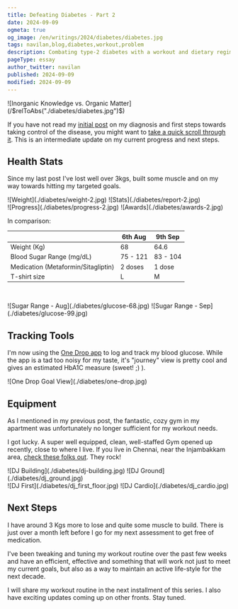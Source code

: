 ```yaml
---
title: Defeating Diabetes - Part 2
date: 2024-09-09
ogmeta: true
og_image: /en/writings/2024/diabetes/diabetes.jpg
tags: navilan,blog,diabetes,workout,problem
description: Combating type-2 diabetes with a workout and dietary regimen.
pageType: essay
author_twitter: navilan
published: 2024-09-09
modified: 2024-09-09
---
```


<div class="row gld-12">
![Inorganic Knowledge vs. Organic Matter](/$relToAbs("./diabetes/diabetes.jpg")$)
</div>

<!--more-->

If you have not read my [initial post][] on my diagnosis and first steps towards taking control of the disease, you might want
to [take a quick scroll through it][initial post]. This is an intermediate update on my current progress and next steps.

[initial post]: /$relToAbs("./2024-08-06-defeating-diabetes.html")$


## Health Stats

Since my last post I've lost well over 3kgs, built some muscle and on my way towards hitting my targeted goals.


<div class="row-wise">
![Weight](./diabetes/weight-2.jpg)
![Stats](./diabetes/report-2.jpg)
</div>


<div class="row-wise">
![Progress](./diabetes/progress-2.jpg)
![Awards](./diabetes/awards-2.jpg)
</div>

In comparison:

|                           | 6th Aug  | 9th Sep  |
|-------------------------- |----------|----------|
| Weight (Kg)                   | 68       | 64.6     |
| Blood Sugar Range (mg/dL)        | 75 - 121 | 83 - 104 |
| Medication (Metaformin/Sitagliptin)               | 2 doses  | 1 dose   |
| T-shirt size               | L     | M |

&nbsp;

<div class="row-wise">
![Sugar Range - Aug](./diabetes/glucose-68.jpg)
![Sugar Range - Sep](./diabetes/glucose-99.jpg)
</div>

## Tracking Tools

I'm now using the [One Drop app][] to log and track my blood glucose. While the app is a tad too noisy for my taste, it's "journey" view is pretty cool and gives an estimated HbA1C measure (sweet! ;) ).

[One Drop app]: https://onedrop.today/

<div class="row-wise">
![One Drop Goal View](./diabetes/one-drop.jpg)
</div>

## Equipment

As I mentioned in my previous post, the fantastic, cozy gym in my apartment was unfortunately no longer sufficient for my workout needs.

I got lucky. A super well equipped, clean, well-staffed Gym opened up recently, close to where I live. If you live in Chennai, near the Injambakkam area, [check these folks out][DJ]. They rock!

[DJ]: https://djfitnessstudio.in/

<div class="row-wise wider">
![DJ Building](./diabetes/dj-building.jpg)
![DJ Ground](./diabetes/dj_ground.jpg)
</div>

<div class="row-wise wider">
![DJ First](./diabetes/dj_first_floor.jpg)
![DJ Cardio](./diabetes/dj_cardio.jpg)
</div>

## Next Steps

I have around 3 Kgs more to lose and quite some muscle to build. There is just over a month left before I go for my next assessment to get free of medication.

I've been tweaking and tuning my workout routine over the past few weeks and have an efficient, effective and something that will work not just to meet my current goals, but also as a way to maintain an active life-style for the next decade.

I will share my workout routine in the next installment of this series. I also have exciting updates coming up on other fronts. Stay tuned.
